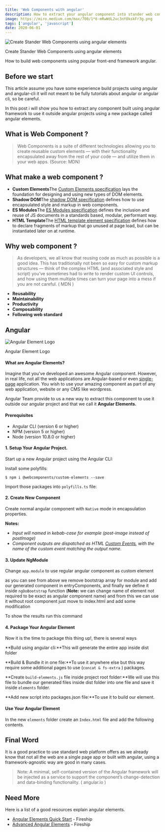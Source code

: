 ```yaml
---
title: 'Web Components with angular'
description: How to extract your angular component into stander web component
image: https://miro.medium.com/max/700/1*6-mRwWdL2vc3nY0kskFr3g.png
tags: ['angular', 'javascript']
date: 2020-06-01
---
```


![Create Stander Web Components using angular elements](https://miro.medium.com/max/700/1*6-mRwWdL2vc3nY0kskFr3g.png)

Create Stander Web Components using angular elements

How to build web components using popular front-end framework angular.

## Before we start

This article assume you have some experience build projects using angular and angular-cli it will not meant to be fully tutorials about angular or angular cli, so be careful.

In this post i will show you how to extract any component built using angular framework to use it outside angular projects using a new package called angular elements.

## What is Web Component ?

> Web Components is a suite of different technologies allowing you to create reusable custom elements — with their functionality encapsulated away from the rest of your code — and utilize them in your web apps. (Source: MDN)

## What make a web component ?

- **Custom Elements**The [Custom Elements specification](https://w3c.github.io/webcomponents/spec/custom/) lays the foundation for designing and using new types of DOM elements.
- **Shadow DOM**The [shadow DOM specification](https://w3c.github.io/webcomponents/spec/shadow/) defines how to use encapsulated style and markup in web components.
- **ES Modules**The [ES Modules specification](https://html.spec.whatwg.org/multipage/webappapis.html#integration-with-the-javascript-module-system) defines the inclusion and reuse of JS documents in a standards based, modular, performant way.
- **HTML Template**The [HTML template element specification](https://html.spec.whatwg.org/multipage/scripting.html#the-template-element/) defines how to declare fragments of markup that go unused at page load, but can be instantiated later on at runtime.

## Why web component ?

> As developers, we all know that reusing code as much as possible is a good idea. This has traditionally not been so easy for custom markup structures — think of the complex HTML (and associated style and script) you’ve sometimes had to write to render custom UI controls, and how using them multiple times can turn your page into a mess if you are not careful. ( MDN )

- **Reusability**
- **Maintainability**
- **Productivity**
- **Composability**
- **Following web standard**

## Angular <Angular-Element>

![Angular Element Logo](https://miro.medium.com/max/500/1*1Dx9Yl54R7EZ0Cr4w6TxlA.png)

Angular Element Logo

#### What are Angular Elements?

Imagine that you’ve developed an awesome Angular component. However, in real life, not all the web applications are Angular-based or even [single-page](https://en.wikipedia.org/wiki/Single-page_application) application. You wish to use your amazing component as part of any web application, website or any CMS like wordpress.

Angular Team provide to us a new way to extract this component to use it outside our angular project and that we call it **Angular Elements.**

#### Prerequisites

- Angular CLI (version 6 or higher)
- NPM (version 5 or higher)
- Node (version 10.8.0 or higher)

#### 1. Setup Your Angular Project.

Start up a new Angular project using the Angular CLI:

Install some polyfills:

```
$ npm i @webcomponents/custom-elements --save
```

Import those packages into `polyfills.ts` file:

#### 2. Create New Component

Create normal angular component with `Native` mode in encapsulation properties.

**Notes:**

- *Input will named in kebab-case for example (post-image instead of postImage)*
- *Component outputs are dispatched as HTML [Custom Events](https://developer.mozilla.org/en-US/docs/Web/API/CustomEvent), with the name of the custom event matching the output name.*

#### 3. Update NgModule

Change `app.module` to use regular angular component as custom element

as you can see from above we remove bootstrap array for module and add our generated component in entryComponents, and finally we define it inside `ngDoBootstrap` function (**Note:** we can change name of element not required to be exact as angular component name) and from this we can use it without root component just move to index.html and add some modification

To show the results run this command

#### 4. Package Your Angular Element

Now it is the time to package this thing up!, there is several ways

**Build using angular cli:**This will generate the entire app inside dist folder

**Build & Bundle it in one file:**To use it anywhere else but this way require some additional pages to use (`concat & fs-extra` ) packages.

**Create `build-elements.js` file inside project root folder:**We will use this file to bundle our generated files inside dist folder into one file and save it inside `elements` folder.

**Add new script into packages.json file:**To use it to build our element.

#### Use Your Angular Element

In the new `elements` folder create an `Index.html` file and add the following contents.

## Final Word

It is a good practice to use standard web platform offers as we already know that not all the web are a single page app or built with angular, using a framework-agnostic way are good in many cases.

> Note: A minimal, self-contained version of the Angular framework will be injected as a service to support the component’s change-detection and data-binding functionality. ( angular.io )

## Need More

Here is a list of a good resources explain angular elements.

- [Angular Elements Quick Start](https://www.youtube.com/watch?v=4u9_kdkvTsc) - Fireship
- [Advanced Angular Elements](https://www.youtube.com/watch?v=ujaMvl5M8nY) - Fireship